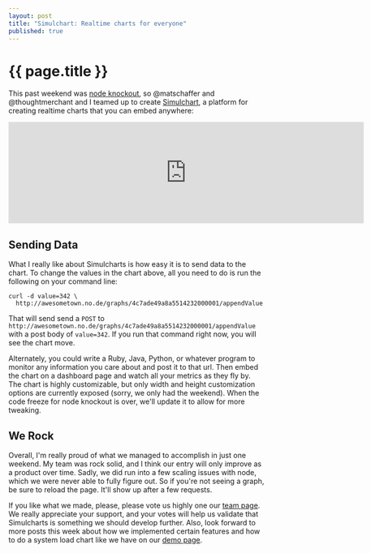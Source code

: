 ```yaml
---
layout: post
title: "Simulchart: Realtime charts for everyone"
published: true
---
```


# {{ page.title }}

This past weekend was [node knockout](http://nodeknockout.com/), so @matschaffer and
@thoughtmerchant and I teamed up to create [Simulchart](http://awesometown.no.de/),
a platform for creating realtime charts that you can embed anywhere:

<iframe src="http://awesometown.no.de/graphs/4c7ade49a8a5514232000001/iframe?width=700&height=200" frameBorder="0" style="width: 700px; height: 200px;"> </iframe>

## Sending Data

What I really like about Simulcharts is how easy it is to send data to the
chart. To change the values in the chart above, all you need to do is run the following on your command line:

    curl -d value=342 \
      http://awesometown.no.de/graphs/4c7ade49a8a5514232000001/appendValue

That will send send a `POST` to
`http://awesometown.no.de/graphs/4c7ade49a8a5514232000001/appendValue` with a
post body of `value=342`. If you run that command right now, you will see the chart move.

Alternately, you could write a Ruby, Java, Python, or
whatever program to monitor any information you care about and post it to that
url. Then embed the chart on a dashboard page and watch all your metrics as
they fly by. The chart is highly customizable, but only width and height
customization options are currently exposed (sorry, we only had the weekend).
When the code freeze for node knockout is over, we'll update it to allow for
more tweaking.

## We Rock

Overall, I'm really proud of what we managed to accomplish in just one weekend. My team was rock solid, and I think our entry will only improve as a product over time. Sadly, we did run into a few scaling issues with node, which we were never able to fully figure out. So if you're not seeing a graph, be sure to reload the page. It'll show up after a few requests.

If you like what we made, please, please vote us highly one our [team page](http://nodeknockout.com/teams/awesometown). We really appreciate your support, and your votes will help us validate that Simulcharts is something we should develop further. Also, look forward to more posts this week about how we implemented certain features and how to do a system load chart like we have on our [demo page](http://awesometown.no.de/demos).

